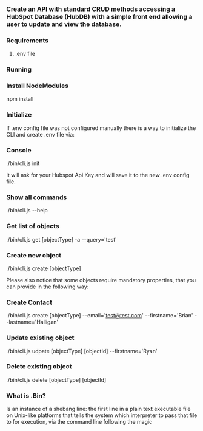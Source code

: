 ### Create an API with standard CRUD methods accessing a HubSpot Database (HubDB) with a simple front end allowing a user to update and view the database.

### Requirements

1. .env file

### Running


### Install NodeModules

npm install

### Initialize

If .env config file was not configured manually there is a way to initialize the CLI and create .env file via:

### Console
./bin/cli.js init

It will ask for your Hubspot Api Key and will save it to the new .env config file.

### Show all commands

./bin/cli.js --help

### Get list of objects

./bin/cli.js get [objectType] -a --query='test'


### Create new object

./bin/cli.js create [objectType]

Please also notice that some objects require mandatory properties, that you can provide in the following way:

### Create Contact
./bin/cli.js create [objectType] --email='test@test.com' --firstname='Brian' --lastname='Halligan'


### Update existing object

./bin/cli.js udpate [objectType] [objectId] --firstname='Ryan'


### Delete existing object

./bin/cli.js delete [objectType] [objectId]

### What is .Bin?

Is an instance of a shebang line: the first line in a plain text executable file on Unix-like platforms that tells the system which interpreter to pass that file to for execution, via the command line following the magic